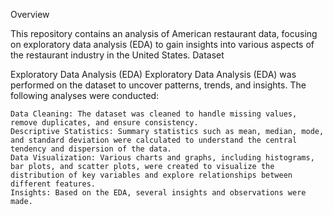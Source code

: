 Overview

This repository contains an analysis of American restaurant data, focusing on exploratory data analysis (EDA) to gain insights into various aspects of the restaurant industry in the United States.
Dataset

Exploratory Data Analysis (EDA)
Exploratory Data Analysis (EDA) was performed on the dataset to uncover patterns, trends, and insights. The following analyses were conducted:

    Data Cleaning: The dataset was cleaned to handle missing values, remove duplicates, and ensure consistency.
    Descriptive Statistics: Summary statistics such as mean, median, mode, and standard deviation were calculated to understand the central tendency and dispersion of the data.
    Data Visualization: Various charts and graphs, including histograms, bar plots, and scatter plots, were created to visualize the distribution of key variables and explore relationships between different features.
    Insights: Based on the EDA, several insights and observations were made.
